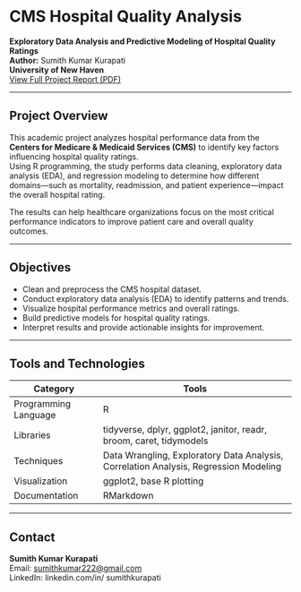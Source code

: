 # CMS Hospital Quality Analysis

**Exploratory Data Analysis and Predictive Modeling of Hospital Quality Ratings**  
**Author:** Sumith Kumar Kurapati  
**University of New Haven**  
[View Full Project Report (PDF)](docs/SumithKurapati_00789516_BANL6900.pdf)

---

## Project Overview
This academic project analyzes hospital performance data from the **Centers for Medicare & Medicaid Services (CMS)** to identify key factors influencing hospital quality ratings.  
Using R programming, the study performs data cleaning, exploratory data analysis (EDA), and regression modeling to determine how different domains—such as mortality, readmission, and patient experience—impact the overall hospital rating.

The results can help healthcare organizations focus on the most critical performance indicators to improve patient care and overall quality outcomes.

---

## Objectives
- Clean and preprocess the CMS hospital dataset.  
- Conduct exploratory data analysis (EDA) to identify patterns and trends.  
- Visualize hospital performance metrics and overall ratings.  
- Build predictive models for hospital quality ratings.  
- Interpret results and provide actionable insights for improvement.

---

## Tools and Technologies
| Category | Tools |
|-----------|--------|
| Programming Language | R |
| Libraries | tidyverse, dplyr, ggplot2, janitor, readr, broom, caret, tidymodels |
| Techniques | Data Wrangling, Exploratory Data Analysis, Correlation Analysis, Regression Modeling |
| Visualization | ggplot2, base R plotting |
| Documentation | RMarkdown |

---

## Contact

**Sumith Kumar Kurapati**  
Email: sumithkumar222@gmail.com  
LinkedIn: linkedin.com/in/ sumithkurapati






